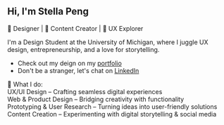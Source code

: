 ## Hi, I'm Stella Peng
🎨 Designer | 📱 Content Creator | 🚀 UX Explorer

I'm a Design Student at the University of Michigan, where I juggle UX design, entrepreneurship, and a love for storytelling.
 <br/> 
- Check out my deign on my [portfolio](https://ruocanpeng.com/) <br/> 
- Don't be a stranger, let's chat on [LinkedIn](https://www.linkedin.com/in/stellapengrnr/) <br/> 

🔹 What I do:
<br/> 
UX/UI Design – Crafting seamless digital experiences <br/> 
Web & Product Design – Bridging creativity with functionality <br/> 
Prototyping & User Research – Turning ideas into user-friendly solutions <br/> 
Content Creation – Experimenting with digital storytelling & social media<br/> 

